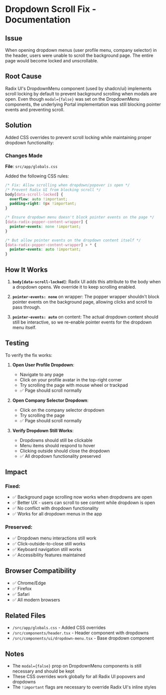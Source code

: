 # Dropdown Scroll Fix - Documentation

## Issue
When opening dropdown menus (user profile menu, company selector) in the header, users were unable to scroll the background page. The entire page would become locked and unscrollable.

## Root Cause
Radix UI's DropdownMenu component (used by shadcn/ui) implements scroll locking by default to prevent background scrolling when modals are open. Even though `modal={false}` was set on the DropdownMenu components, the underlying Portal implementation was still blocking pointer events and preventing scroll.

## Solution
Added CSS overrides to prevent scroll locking while maintaining proper dropdown functionality:

### Changes Made

**File**: `src/app/globals.css`

Added the following CSS rules:

```css
/* Fix: Allow scrolling when dropdown/popover is open */
/* Prevent Radix UI from blocking scroll */
body[data-scroll-locked] {
  overflow: auto !important;
  padding-right: 0px !important;
}

/* Ensure dropdown menu doesn't block pointer events on the page */
[data-radix-popper-content-wrapper] {
  pointer-events: none !important;
}

/* But allow pointer events on the dropdown content itself */
[data-radix-popper-content-wrapper] > * {
  pointer-events: auto !important;
}
```

## How It Works

1. **`body[data-scroll-locked]`**: Radix UI adds this attribute to the body when a dropdown opens. We override it to keep scrolling enabled.

2. **`pointer-events: none`** on wrapper: The popper wrapper shouldn't block pointer events on the background page, allowing clicks and scroll to pass through.

3. **`pointer-events: auto`** on content: The actual dropdown content should still be interactive, so we re-enable pointer events for the dropdown menu itself.

## Testing

To verify the fix works:

1. **Open User Profile Dropdown**:
   - Navigate to any page
   - Click on your profile avatar in the top-right corner
   - Try scrolling the page with mouse wheel or trackpad
   - ✅ Page should scroll normally

2. **Open Company Selector Dropdown**:
   - Click on the company selector dropdown
   - Try scrolling the page
   - ✅ Page should scroll normally

3. **Verify Dropdown Still Works**:
   - Dropdowns should still be clickable
   - Menu items should respond to hover
   - Clicking outside should close the dropdown
   - ✅ All dropdown functionality preserved

## Impact

### Fixed:
- ✅ Background page scrolling now works when dropdowns are open
- ✅ Better UX - users can scroll to see content while dropdown is open
- ✅ No conflict with dropdown functionality
- ✅ Works for all dropdown menus in the app

### Preserved:
- ✅ Dropdown menu interactions still work
- ✅ Click-outside-to-close still works
- ✅ Keyboard navigation still works
- ✅ Accessibility features maintained

## Browser Compatibility
- ✅ Chrome/Edge
- ✅ Firefox
- ✅ Safari
- ✅ All modern browsers

## Related Files
- `/src/app/globals.css` - Added CSS overrides
- `/src/components/header.tsx` - Header component with dropdowns
- `/src/components/ui/dropdown-menu.tsx` - Base dropdown component

## Notes
- The `modal={false}` prop on DropdownMenu components is still necessary and should be kept
- These CSS overrides work globally for all Radix UI popovers and dropdowns
- The `!important` flags are necessary to override Radix UI's inline styles
